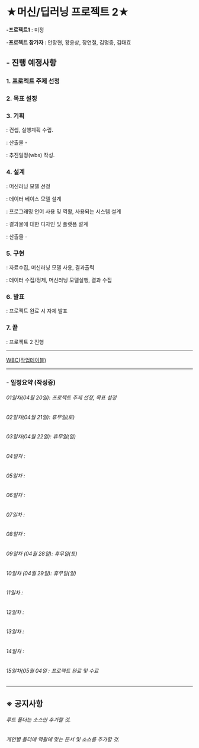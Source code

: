 ★머신/딥러닝 프로젝트 2★
========================

__-프로젝트1__ : 미정

__-프로젝트 참가자__ : 안장현, 황윤상, 장연철, 김명중, 김태효


## - 진행 예정사항

### 1. 프로젝트 주제 선정

### 2. 목표 설정 

### 3. 기획
 : 컨셉, 실행계획 수립.

 : 산출물 - 

 : 추진일정(wbs) 작성.

### 4. 설계
 : 머신러닝 모델 선정

 : 데이터 베이스 모델 설계

 : 프로그래밍 언어 사용 및 역활, 사용되는 시스템 설계

 : 결과물에 대한 디자인 및 플랫폼 설계 

 : 산출물 - 

### 5. 구현 
 : 자료수집, 머신러닝 모델 사용, 결과출력

 : 데이터 수집/정제, 머신러닝 모델실행, 결과 수집

### 6. 발표
 : 프로젝트 완료 시 자체 발표

### 7. 끝
 : 프로젝트 2 진행
***
[WBC(작업테이블)](https://docs.google.com/spreadsheets/d/1_-6UIFiMstPwrlULzxo7VZ3VNlhrj4M-SkE4FLL9Ej8/edit#gid=767661967)

***
### - 일정요약 (작성중)

###### 01일차(04월 20일): 프로젝트 주제 선정, 목표 설정
###### 02일차(04월 21일): 휴무일(토)
###### 03일차(04월 22일): 휴무일(일)
###### 04일차 : 
###### 05일차 : 
###### 06일차 : 
###### 07일차 : 
###### 08일차 : 
###### 09일차 (04월 28일): 휴무일(토)
###### 10일차 (04월 29일): 휴무일(일)
###### 11일차 : 
###### 12일차 : 
###### 13일차 : 
###### 14일차 : 
###### 15일차(05월 04일 : 프로젝트 완료 및 수료

***
## ※ 공지사항
###### 루트 폴더는 소스만 추가할 것.
###### 개인별 폴더에 역활에 맞는 문서 및 소스를 추가할 것.
